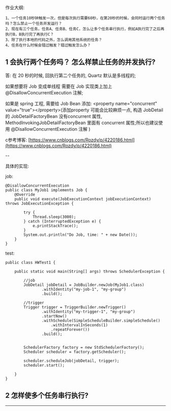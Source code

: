 作业大纲:

```
1、一个任务10秒钟触发一次，但是每次执行需要60秒，在第20秒的时候，会同时运行两个任务吗？怎么禁止一个任务并发运行？
2、现在有三个任务，任务A、任务B、任务C，怎么让多个任务串行执行，例如A执行完了之后再执行B，B执行完了再执行C？
3、除了执行本地的代码之外，怎么调用其他系统的任务？
4、任务在什么时候会错过触发？错过触发怎么办？
```

## 1 会执行两个任务吗？ 怎么样禁止任务的并发执行?

答:  在 20 秒的时候, 回执行第二个任务的, Quartz 默认是多线程的;

如果想要将 Job 变成单线程 需要在 Job 实现类上加上 @DisallowConcurrentExecution 注解;

如果是 spring 工程, 需要给 Job Bean 添加: &lt;property name="concurrent" value="true"&gt;&lt;/property&gt;\(添加property 可能会比较麻烦一点, 构造 JobDetail 的 JobDetailFactoryBean 没有concurrent 属性, MethodInvokingJobDetailFactoryBean 里面有 concurrent 属性;所以也建议使用 @DisallowConcurrentExecution 注解 \)

c参考博客: [https://www.cnblogs.com/Rozdy/p/4220186.html](https://www.cnblogs.com/Rozdy/p/4220186.html)

--

具体的实现:

job:

```
@DisallowConcurrentExecution
public class MyJob1 implements Job {
    @Override
    public void execute(JobExecutionContext jobExecutionContext) throws JobExecutionException {

        try {
            Thread.sleep(3000);
        } catch (InterruptedException e) {
            e.printStackTrace();
        }
        System.out.println("Do Job, time: " + new Date());
    }
}
```

test:

```
public class HWTest1 {

    public static void main(String[] args) throws SchedulerException {

        //job
        JobDetail jobDetail = JobBuilder.newJob(MyJob1.class)
                .withIdentity("my-job-1", "my-group")
                .build();

        //trigger
        Trigger trigger = TriggerBuilder.newTrigger()
                .withIdentity("my-trigger-1", "my-group")
                .startNow()
                .withSchedule(SimpleScheduleBuilder.simpleSchedule()
                    .withIntervalInSeconds(1)
                    .repeatForever())
                .build();


        SchedulerFactory factory = new StdSchedulerFactory();
        Scheduler scheduler = factory.getScheduler();

        scheduler.scheduleJob(jobDetail, trigger);
        scheduler.start();

    }
}
```

## 2 怎样使多个任务串行执行?



---




